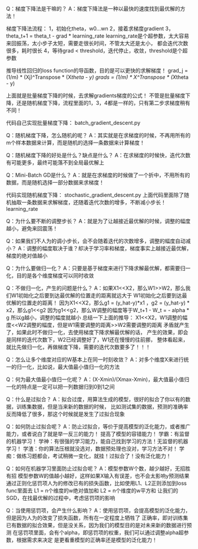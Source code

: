 Q：梯度下降法是干嘛的？
A：梯度下降法是一种以最快的速度找到最优解的方法！

梯度下降法流程：
1，初始化theta，w0...wn
2，接着求梯度gradient
3，theta_t+1 = theta_t - grad * learning_rate
learning_rate是个超参数，太大容易来回振荡，太小步子太短，需要走很长时间，不管太大还是太小，
都会迭代次数很多，耗时很长
4，等待grad < threshold，迭代停止，收敛，threshold是个超参数

推导线性回归的loss function的导函数，目的是可以更快的求解梯度！
grad_j = (1/m) * (Xj)^Transpose * (X*theta - y)
grads = (1/m) * X^Transpose * (X*theta - y)

上面就是批量梯度下降的时候，去求解gradients梯度的公式！
不管是批量梯度下降，还是随机梯度下降，流程里面的1，3，4都是一样的，只有第二步求梯度稍有不同！

代码自己实现批量梯度下降：
batch_gradient_descent.py

Q：随机梯度下降，怎么随机的呢？
A：其实就是在求梯度的时候，不再用所有的m个样本数据来计算，而是随机的选择一条数据来计算梯度！

Q：随机梯度下降的好处是什么？缺点是什么？
A：在求梯度的时候快，迭代次数有可能更多，最终可能落不到全局最优解上

Q：Mini-Batch GD是什么？
A：就是在求梯度的时候做了一个折中，不用所有的数据，而是随机选择一部分数据来求梯度！

代码实现随机梯度下降：
stochastic_gradient_descent.py
上面代码里面除了随机抽取一条数据来求解梯度，还随着迭代次数的增多，不断减小步长！learning_rate

Q：为什么要不断的调整步长？
A：就是为了让越接近最优解的时候，调整的幅度越小，避免来回震荡！

Q：如果我们不人为的调小步长，会不会随着迭代的次数增多，调整的幅度自动减小？
A：调整的幅度取决于谁？却决于学习率和梯度，梯度事实上越接近最优解，梯度的绝对值越小

Q：为什么要做归一化？
A：只要是基于梯度来进行下降求解最优解，都需要归一化，目的是各个维度梯度可以同时收敛

Q：不做归一化，产生的问题是什么？
A：如果X1<<X2，那么W1>>W2，那么我们W1初始化之后要到达最优解的位置走的距离就远大于
   W1初始化之后要到达最优解的位置走的距离！
   因为X1<<X2，那么g1 = (y_hat-y)*x1 ，g2 = (y_hat-y) * x2，那么g1<<g2
   因为g1<<g2，那么W调整的幅度等于W_t+1 - W_t = - alpha * g
   所以g越小，调整的幅度就越小
   总结一下上面的推导：
   X1<<X2，W1调整的幅度<<W2调整的幅度，但是W1需要调整的距离>>W2需要调整的距离
   矛盾就产生了，如果此时不做归一化，去使用梯度下降求解最优解的话，
   产生的效果，即会是同样的迭代次数下，W2已经调整好了，W1还在慢慢的往前挪，
   整体看起来，就比先做归一化，再做梯度下降，需要的迭代次数要多了！！！

Q：怎么让多个维度对应的W基本上在同一时刻收敛？
A：对多个维度X来进行统一的归一化，比如说，最大值最小值归一化的方法

Q：何为最大值最小值归一化呢？
A：(X-Xmin)/(Xmax-Xmin)，最大值最小值归一化的特点是一定可以把一列数据归到0到1之间

Q：什么是过拟合？
A：拟合过度，用算法生成的模型，很好的拟合了你以有的数据，训练集数据，但是当来新的数据的时候，
   比如测试集的数据，预测的准确率反而降低了很多，那这个时候就是发生了过拟合现象

Q：如何防止过拟合呢？
A：防止过拟合，等价于提高模型的泛化能力，或者推广能力，或者说白了就是举一反三的能力！
   提高了模型的容错能力！
   学霸：有监督的机器学习！
   学神：有很强的学习能力，能自己找到学习的方法！无监督的机器学习！
   学渣：你的算法压根就没选对，数据预处理也没对，学习方法不对！
   学痴：做练习题都会，考试稍微一变化，就挂！过拟合了！没有泛化能力！

Q：如何在机器学习里面防止过拟合呢？
A：模型参数W个数，越少越好，无招胜有招
   模型参数W的值越小越好，这样如果X输入有误差，也不会太影响y预测结果
   通过正则化惩罚项人为的修改已有的损失函数，比如使用L1、L2正则添加到loss func里面去
   L1 = n个维度的w绝对值加和
   L2 = n个维度的w平方和
   让我们的SGD，在找最优解的过程中，考虑惩罚项的影响

Q：当使用惩罚项，会产生什么影响？
A：使用惩罚项，会提高模型的泛化能力，但是因为人为的改变了损失函数，所有在一定程度上牺牲了
   正确率，即对训练集已有数据的拟合效果，但是没关系，因为我们的模型目的是对未来新的数据进行预测
   在惩罚项里面，会有个alpha，即惩罚项的权重，我们可以通过调整alpha超参数，根据需求来决定
   是更看重模型的正确率还是模型的泛化能力！

